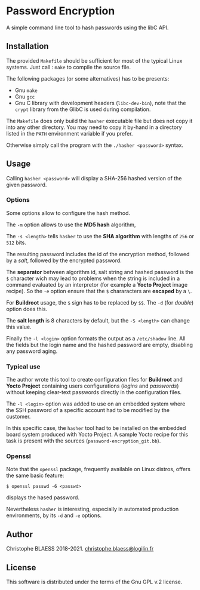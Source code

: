 # Password Encryption

A simple command line tool to hash passwords using the libC API.

## Installation

The provided `Makefile` should be sufficient for most of the typical Linux
systems. Just call : `make` to compile the source file.

The following packages (or some alternatives) has to be presents:

* Gnu `make`
* Gnu `gcc`
* Gnu C library with development headers (`libc-dev-bin`), note that the `crypt` library from the GlibC is used during compilation.

The `Makefile` does only build the `hasher` executable file but does not copy
it into any other directory. You may need to copy it by-hand in a directory
listed in the `PATH` environment variable if you prefer.

Otherwise simply call the program with the `./hasher <password>` syntax.

## Usage

Calling `hasher <password>` will display a SHA-256 hashed version of the
given password.

### Options

Some options allow to configure the hash method.

The  `-m` option allows to use the **MD5 hash** algorithm,

The `-s <length>` tells `hasher` to use the **SHA algorithm** with
lengths of `256` or `512` bits.

The resulting password includes the id of the encryption method, followed by a
_salt_, followed by the encrypted password.

The **separator** between algorithm id, salt string and hashed password  is
the `$` character wich may lead to problems when the string is included in a
command evaluated by an interpretor (for example a **Yocto Project** image
recipe). So the  `-e` option ensure that the `$` chararacters
are **escaped** by a `\`.

For **Buildroot** usage, the `$` sign has to be replaced by `$$`. The `-d`
(for *double*) option does this.

The **salt length** is 8 characters by default, but the `-S <length>` can
change this value.

Finally the `-l <login>` option formats the output as a `/etc/shadow`
line. All the fields but the login name and the hashed password are empty,
disabling any password aging.

### Typical use

The author wrote this tool to create configuration files for **Buildroot** and
**Yocto Project** containing users configurations (_logins_ and _passwords_)
without keeping clear-text passwords directly in the configuration files.

The `-l <login>` option was added to use on an embedded system where the
SSH password of a specific account had to be modified by the customer.

In this specific case, the `hasher` tool had to be installed on the embedded
board system produced with  Yocto Project. A sample Yocto recipe for this
task is present with the sources (`password-encryption_git.bb`).

### Openssl

Note that the `openssl` package, frequently available on Linux distros,
offers the same basic feature:

```
$ openssl passwd -6 <passwd>
```

displays the hased password.

Nevertheless `hasher` is interesting, especially in automated production
environments, by its `-d` and `-e` options.


## Author

Christophe BLAESS 2018-2021. <christophe.blaess@logilin.fr>

## License

This software is distributed under the terms of the Gnu GPL v.2 license.

